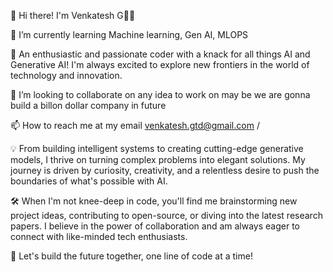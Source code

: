 👋 Hi there! I'm Venkatesh G👨‍💻

🌱 I’m currently learning Machine learning, Gen AI, MLOPS

🚀 An enthusiastic and passionate coder with a knack for all things AI and Generative AI! I'm always excited to explore new frontiers in the world of technology and innovation.

💞️ I’m looking to collaborate on any idea to work on may be we are gonna build a billon dollar company in future

📫 How to reach me at my email venkatesh.gtd@gmail.com /

💡 From building intelligent systems to creating cutting-edge generative models, I thrive on turning complex problems into elegant solutions. My journey is driven by curiosity, creativity, and a relentless desire to push the boundaries of what's possible with AI.

🛠️ When I'm not knee-deep in code, you'll find me brainstorming new project ideas, contributing to open-source, or diving into the latest research papers. I believe in the power of collaboration and am always eager to connect with like-minded tech enthusiasts.

🌟 Let's build the future together, one line of code at a time!
<!---
venkatesh5489/venkatesh5489 is a ✨ special ✨ repository because its `README.md` (this file) appears on your GitHub profile.
You can click the Preview link to take a look at your changes.
--->
